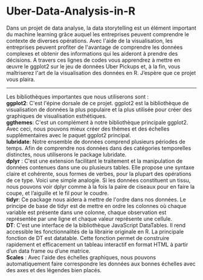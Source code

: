 # Uber-Data-Analysis-in-R
Dans un projet de data analyse, la data storytelling est un élément important du machine learning grâce auquel les entreprises peuvent comprendre le contexte de diverses opérations.  Avec l'aide de la visualisation, les entreprises peuvent profiter de l'avantage de comprendre les données complexes et obtenir des informations qui les aideront à prendre des décisions. A travers ces lignes de codes vous apprendrez à mettre en œuvre le ggplot2 sur le jeu de données Uber Pickups et, à la fin, vous maîtriserez l'art de la visualisation des données en R. 
J’espère que ce projet vous plaira.  
*******************************************************************************************************
Les bibliothèques importantes que nous utiliserons sont :  
**ggplot2**: C'est l'épine dorsale de ce projet. ggplot2 est la bibliothèque de visualisation de données la plus populaire et la plus utilisée pour créer des graphiques de visualisation esthétiques.  
**ggthemes**: C'est un complément à notre bibliothèque principale ggplot2. Avec ceci, nous pouvons mieux créer des thèmes et des échelles supplémentaires avec le paquet ggplot2 principal.  
**lubridate**: Notre ensemble de données comprend plusieurs périodes de temps. Afin de comprendre nos données dans des catégories temporelles distinctes, nous utiliserons le package lubridate.  
**dplyr** : C'est une extension facilitant le traitement et la manipulation de données contenues dans une ou plusieurs tables. Elle propose une syntaxe claire et cohérente, sous formes de verbes, pour la plupart des opérations de ce type. Voici une simple analogie. Si les données constituent un tissu, nous pouvons voir dplyr comme à la fois la paire de ciseaux pour en faire la coupe, et l’aiguille et le fil pour le coudre.  
**tidyr**: Ce package nous aidera à mettre de l'ordre dans nos données. Le principe de base de tidyr est de mettre en ordre les colonnes où chaque variable est présente dans une colonne, chaque observation est représentée par une ligne et chaque valeur représente une cellule.  
**DT**: C'est une interface de la bibliothèque JavaScript DataTables. Il rend accessible les fonctionnalités de la librairie originale en R. La principale fonction de DT est datatable. Cette fonction permet de construire rapidement et efficacement un tableau interactif en format HTML à partir d’un data frame ou d’une matrice.   
**Scales** : Avec l'aide des échelles graphiques, nous pouvons automatiquement faire correspondre les données aux bonnes échelles avec des axes et des légendes bien placés.
